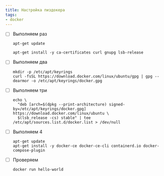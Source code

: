 ```yaml
---
title: Настройка пиздокера
tags:
- docker
---
```


- [ ] Выполняем раз

  ```
  apt-get update

  apt-get install -y ca-certificates curl gnupg lsb-release
  ```
- [ ] Выполняем два

  ```
  mkdir -p /etc/apt/keyrings
  curl -fsSL https://download.docker.com/linux/ubuntu/gpg | gpg --dearmor -o /etc/apt/keyrings/docker.gpg
  ```
- [ ] Выполняем три

  ```
  echo \
    "deb [arch=$(dpkg --print-architecture) signed-by=/etc/apt/keyrings/docker.gpg] https://download.docker.com/linux/ubuntu \
    $(lsb_release -cs) stable" | tee /etc/apt/sources.list.d/docker.list > /dev/null
  ```
- [ ] Выполняем 4

  ```
  apt-get update
  apt-get install -y docker-ce docker-ce-cli containerd.io docker-compose-plugin
  ```

- [ ] Проверяем

  ```
  docker run hello-world
  ```
